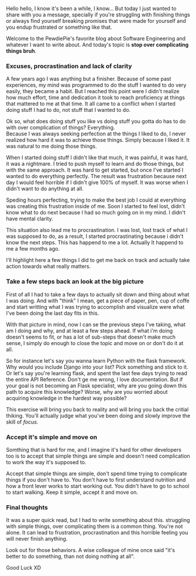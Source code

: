 <div style="text-align: left;">
    <p>
        Hello hello, I know it's been a while, I know... But today
        I just wanted to share with you a message, specially if you're
        struggling with finishing things or always find yourself
        breaking promises that were made for yourself and you endup frustrated
        or something like that.
    </p>
    <p>
        Welcome to the PewdiePie's favorite blog about Software Engineering and
        whatever I want to write about. And today's topic is <b>stop over complicating things bruh</b>.
    </p>
    <h3>Excuses, procrastination and lack of clarity</h3>
    <p>
        A few years ago I was anything but a finisher. Because of some past experiences,
        my mind was programmed to do the stuff I wanted to do very easily, they became a habit.
        But I reached this point were I didn't realize how much effort, time and dedication
        it took to reach proficiency at things that mattered to me at that time. It all
        came to a conflict when I started doing stuff I had to do, not stuff that I wanted
        to do.
    </p>
    <p>
        Ok so, what does doing stuff you like vs doing stuff you gotta do has to do with
        over complication of things? Everything.
        <br>
        Because I was always seeking perfection at the things I liked to do, I never
        realized how hard it was to achieve those things. Simply because I liked it.
        It was natural to me doing those things.
    </p>
    <p>
        When I started doing stuff I didn't like that much, it was painful, it was hard,
        it was a nightmare. I tried to push myself to learn and do those things, but
        with the same approach. It was hard to get started, but once I've started I wanted
        to do everything perfectly. The result was frustration because next day I would
        feel horrible if I didn't give 100% of myself. It was worse when I didn't want to
        do anything at all.
    </p>
    <p>
        Speding hours perfecting, trying to make the best job I could at everything
        was creating this frustration inside of me. Soon I started to feel lost,
        didn't know what to do next because I had so much going on in my mind. I didn't
        have mental clarity.
    </p>
    <p>
        This situation also lead me to procrastination. I was lost, lost track of
        what I was supposed to do, as a result, I started procrastinating because
        i didn't know the next steps. This has happend to me a lot. Actually
        It happend to me a few months ago.
    </p>
    <p>
        I'll highlight here a few things I did to get me back on track and
        actually take action towards what really matters.
    </p>
    <h3>Take a few steps back an look at the big picture</h3>
    <p>
        First of all I had to take a few days to actually sit down and thing
        about what I was doing. And with "think" I mean, get a piece of paper,
        pen, cup of coffe and start writting what I was trying to accomplish
        and visualize were what I've been doing the last day fits in this.
    </p>
    <p>
        With that picture in mind, now I can se the previous steps
        I've taking, what am I doing and why, and at least a few steps ahead.
        If what i'm doing doesn't seems to fit, or has a lot of sub-steps
        that doesn't make much sense, I simply do enough to close the topic
        and move on or don't do it at all.
    </p>
    <p>
        So for instance let's say you wanna learn Python with the flask framework.
        Why would you include Django into your list? Pick something and stick to it.
        Or let's say you're learning flask, and spent the last few days trying to
        read the entire API Reference. Don't ge me wrong, I love documentation. But if
        your goal is not becoming an Flask specialist, why are you going down this path
        to acquire this knowledge? Worse, why are you worried about acquiring knowledge in the
        hardest way possible?
    </p>
    <p>
        This exercise will bring you back to reality and will bring you back
        the critial thiking. You'll actually judge what you've been doing
        and slowly improve the skill of <i>focus</i>.
    </p>
    <h3>Accept it's simple and move on</h3>
    <p>
        Somthing that is hard for me, and I imagine it's hard for other developers
        too is to accept that simple things are simple and doesn't need
        complication to work the way it's supposed to.
    </p>
    <p>
        Accept that simple things are simple, don't spend time trying to complicate things
        if you don't have to. You don't have to first understand nutrition and how a front
        lever works to start working out. You didn't have to go to school to start walking.
        Keep it simple, accept it and move on.
    </p>
    <h3>Final thoughts</h3>
    <p>
        It was a super quick read, but I had to write something about this. struggling
        with simple things, over complicating them is a common thing. You're not alone.
        It can lead to frustration, procrastination and this horrible feeling
        you will never finish anything.
    </p>
    <p>
        Look out for those behaviors. A wise colleague of mine once said "it's better to do something,
        than not doing nothing at all".
    </p>
    Good Luck XD
</div>